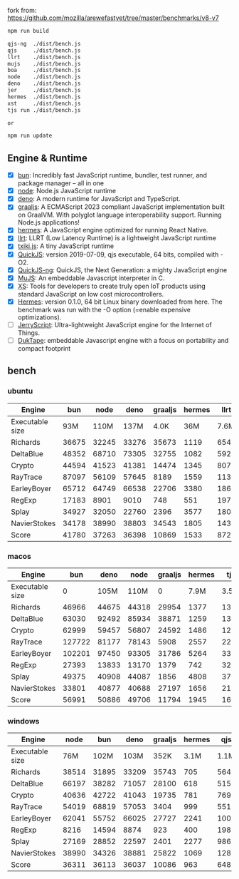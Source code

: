 fork from: https://github.com/mozilla/arewefastyet/tree/master/benchmarks/v8-v7

```bash
npm run build

qjs-ng  ./dist/bench.js
qjs     ./dist/bench.js
llrt    ./dist/bench.js
mujs    ./dist/bench.js
boa     ./dist/bench.js
node    ./dist/bench.js
deno    ./dist/bench.js
jer     ./dist/bench.js
hermes  ./dist/bench.js
xst     ./dist/bench.js
tjs run ./dist/bench.js

or

npm run update
```

## Engine & Runtime

- [x] [bun](https://github.com/oven-sh/bun): Incredibly fast JavaScript runtime, bundler, test runner, and package manager – all in one
- [x] [node](https://github.com/nodejs/node): Node.js JavaScript runtime
- [x] [deno](https://github.com/denoland/deno): A modern runtime for JavaScript and TypeScript.
- [x] [graaljs](https://github.com/oracle/graaljs): A ECMAScript 2023 compliant JavaScript implementation built on GraalVM. With polyglot language interoperability support. Running Node.js applications!
- [x] [hermes](https://github.com/facebook/hermes): A JavaScript engine optimized for running React Native.
- [x] [llrt](https://github.com/awslabs/llrt): LLRT (Low Latency Runtime) is a lightweight JavaScript runtime
- [x] [txiki.js](https://github.com/saghul/txiki.js): A tiny JavaScript runtime
- [x] [QuickJS](https://bellard.org/quickjs/): version 2019-07-09, qjs executable, 64 bits, compiled with -O2.
- [x] [QuickJS-ng](https://github.com/quickjs-ng/quickjs): QuickJS, the Next Generation: a mighty JavaScript engine
- [x] [MuJS](https://github.com/ccxvii/mujs): An embeddable Javascript interpreter in C.
- [x] [XS](https://github.com/Moddable-OpenSource/moddable): Tools for developers to create truly open IoT products using standard JavaScript on low cost microcontrollers.
- [x] [Hermes](https://github.com/facebook/hermes): version 0.1.0, 64 bit Linux binary downloaded from here. The benchmark was run with the -O option (=enable expensive optimizations).
- [ ] [JerryScript](https://github.com/jerryscript-project/jerryscript): Ultra-lightweight JavaScript engine for the Internet of Things.
- [ ] [DukTape](https://github.com/svaarala/duktape): embeddable Javascript engine with a focus on portability and compact footprint
## bench

### ubuntu
| Engine | bun | node | deno | graaljs | hermes | llrt | tjs | qjs | qjs(ng) | mujs | xst | boa |
| --- | --- | --- | --- | --- | --- | --- | --- | --- | --- | --- | --- | --- |
| Executable size | 93M | 110M | 137M | 4.0K | 36M | 7.6M | 5.1M | 1.1M | 1.3M | 396K | 2.1M | 27M |
| Richards | 36675 | 32245 | 33276 | 35673 | 1119 | 654 | 682 | 701 | 654 | 229 | 88.5 | 47.6 |
| DeltaBlue | 48352 | 68710 | 73305 | 32755 | 1082 | 592 | 707 | 666 | 647 | 324 | 162 | 45.5 |
| Crypto | 44594 | 41523 | 41381 | 14474 | 1345 | 807 | 644 | 751 | 617 | 178 | 316 | 56.7 |
| RayTrace | 87097 | 56109 | 57645 | 8189 | 1559 | 1130 | 1122 | 911 | 872 | 474 | 493 | 144 |
| EarleyBoyer | 65712 | 64749 | 66538 | 22706 | 3380 | 1867 | 1801 | 1470 | 1404 | 473 | 342 | 148 |
| RegExp | 17183 | 8901 | 9010 | 748 | 551 | 197 | 251 | 219 | 225 | 184 | 70.2 | 43 |
| Splay | 34927 | 32050 | 22760 | 2396 | 3577 | 1804 | 1913 | 1703 | 1706 | 835 | 391 | 158 |
| NavierStokes | 34178 | 38990 | 38803 | 34543 | 1805 | 1436 | 1057 | 1339 | 1016 | 462 | 765 | 124 |
| Score | 41780 | 37263 | 36398 | 10869 | 1533 | 872 | 867 | 834 | 771 | 347 | 252 | 82.7 |
### macos
| Engine | bun | deno | node | graaljs | hermes | tjs | qjs(ng) | qjs | llrt | mujs | xst |
| --- | --- | --- | --- | --- | --- | --- | --- | --- | --- | --- | --- |
| Executable size | 0 | 105M | 110M | 0 | 7.9M | 3.5M | 1.0M | 920K | 7.7M | 432K | 1.6M |
| Richards | 46966 | 44675 | 44318 | 29954 | 1377 | 1327 | 1251 | 1020 | 724 | 414 | 104 |
| DeltaBlue | 63030 | 92492 | 85934 | 38871 | 1259 | 1349 | 1217 | 1012 | 734 | 618 | 190 |
| Crypto | 62999 | 59457 | 56807 | 24592 | 1486 | 1237 | 1216 | 1234 | 636 | 314 | 359 |
| RayTrace | 127722 | 81177 | 78143 | 5908 | 2557 | 2224 | 1318 | 1175 | 1142 | 1022 | 614 |
| EarleyBoyer | 102201 | 97450 | 93305 | 31786 | 5264 | 3392 | 2386 | 2255 | 1815 | 1130 | 418 |
| RegExp | 27393 | 13833 | 13170 | 1379 | 742 | 320 | 282 | 276 | 131 | 331 | 187 |
| Splay | 49375 | 40908 | 44087 | 1856 | 4808 | 3700 | 2518 | 2518 | 1962 | 1399 | 414 |
| NavierStokes | 33801 | 40877 | 40688 | 27197 | 1656 | 2180 | 2192 | 2543 | 1288 | 797 | 912 |
| Score | 56991 | 50886 | 49706 | 11794 | 1945 | 1601 | 1317 | 1250 | 832 | 656 | 326 |
### windows
| Engine | node | bun | deno | graaljs | hermes | qjs | llrt | tjs | mujs | boa | qjs(ng) |
| --- | --- | --- | --- | --- | --- | --- | --- | --- | --- | --- | --- |
| Executable size | 76M | 102M | 103M | 352K | 3.1M | 1.1M | 8.4M | 5.7M | 656K | 27M | 1.8M |
| Richards | 38514 | 31895 | 33209 | 35743 | 705 | 564 | 518 | 439 | 229 | 35.7 | 443 |
| DeltaBlue | 66197 | 38282 | 71057 | 28100 | 618 | 515 | 458 | 403 | 324 | 33.8 | 408 |
| Crypto | 40636 | 42722 | 41043 | 19735 | 781 | 769 | 521 | 374 | 181 | 48.3 | 431 |
| RayTrace | 54019 | 68819 | 57053 | 3404 | 999 | 551 | 668 | 733 | 431 | 111 | 506 |
| EarleyBoyer | 62041 | 55752 | 66025 | 27727 | 2241 | 1006 | 1102 | 1132 | 526 | 98 | 0 |
| RegExp | 8216 | 14594 | 8874 | 923 | 400 | 198 | 194 | 217 | 195 | 38 | 185 |
| Splay | 27169 | 28852 | 22597 | 2401 | 2277 | 986 | 1072 | 1338 | 1141 | 112 | 1010 |
| NavierStokes | 38990 | 34326 | 38881 | 25822 | 1069 | 1285 | 1100 | 654 | 477 | 110 | 736 |
| Score | 36311 | 36113 | 36037 | 10086 | 963 | 648 | 616 | 565 | 366 | 64.5 | 0 |
